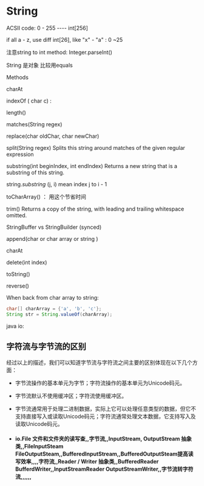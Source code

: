 # String	

ACSII code: 0 - 255 ---- int[256]

if all a - z, use diff int[26], like "x" - "a" : 0 ~25

注意string to int method: Integer.parseInt()

  String 是对象 比较用equals



Methods

charAt

indexOf ( char c)  :

length()

matches(String regex)

replace(char oldChar, char newChar)



split(String regex)
Splits this string around matches of the given regular expression



substring(int beginIndex, int endIndex)
Returns a new string that is a substring of this string.

string.*substring* (j, i) mean index j to i - 1



toCharArray() ： 用这个节省时间



trim()
Returns a copy of the string, with leading and trailing whitespace omitted.



StringBuffer vs StringBuilder (synced)

append(char or char array or string )

charAt

delete(int index)

toString()

reverse()



When back from char array to string:

```java
char[] charArray = {'a', 'b', 'c'};
String str = String.valueOf(charArray);
```


java io:

## 字符流与字节流的区别

经过以上的描述，我们可以知道字节流与字符流之间主要的区别体现在以下几个方面：

- 字节流操作的基本单元为字节；字符流操作的基本单元为Unicode码元。

- 字节流默认不使用缓冲区；字符流使用缓冲区。

- 字节流通常用于处理二进制数据，实际上它可以处理任意类型的数据，但它不支持直接写入或读取Unicode码元；字符流通常处理文本数据，它支持写入及读取Unicode码元。

- #### io.File 文件和文件夹的读写查,,字节流,,InputStream, OutputStream 抽象类,,FileInputSteam FileOutputSteam,,BufferedInputStream,,BufferedOutputSteam提高读写效率,,​,,字符流,,Reader / Writer 抽象类,,BufferedReader BufferdWriter,,InputStreamReader OutputStreamWriter,,字节流转字符流,,​,,​,,​